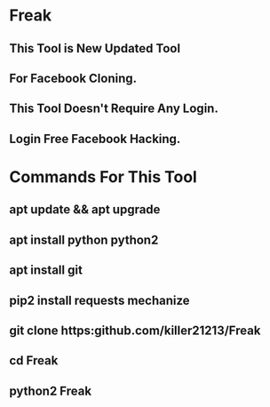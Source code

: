 # Freak
## This Tool is New Updated Tool
 ## For Facebook Cloning.
 ## This Tool Doesn't Require Any Login.
 ## Login Free Facebook Hacking.
 
 # Commands For This Tool
 ## apt update && apt upgrade
 ## apt install python python2
 ## apt install git
 ## pip2 install requests mechanize
 ## git clone https:github.com/killer21213/Freak
 ## cd Freak
 ## python2 Freak
